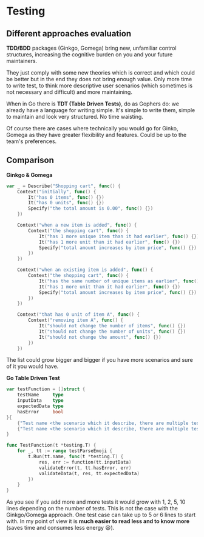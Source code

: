 # Testing

## Different approaches evaluation 

**TDD/BDD** packages (Ginkgo, Gomega) bring new, unfamiliar control structures, increasing the cognitive burden on you and your future maintainers.

They just comply with some new theories which is correct and which could be better but in the end they does not bring enough value. 
Only more time to write test, to think more descriptive user scenarios (which sometimes is not necessary and difficult) and more maintaining.

When in Go there is **TDT (Table Driven Tests)**, do as Gophers do: we already have a language for writing simple.
It's simple to write them, simple to maintain and look very structured. No time waisting.

Of course there are cases where technically you would go for Ginko, Gomega as they have greater flexibility and features. 
Could be up to the team's preferences.


## Comparison

**Ginkgo & Gomega** 

```go
var _ = Describe("Shopping cart", func() {
	Context("initially", func() {
		It("has 0 items", func() {})
		It("has 0 units", func() {})
		Specify("the total amount is 0.00", func() {})
	})

	Context("when a new item is added", func() {
		Context("the shopping cart", func() {
			It("has 1 more unique item than it had earlier", func() {})
			It("has 1 more unit than it had earlier", func() {})
			Specify("total amount increases by item price", func() {})
		})
	})

	Context("when an existing item is added", func() {
		Context("the shopping cart", func() {
			It("has the same number of unique items as earlier", func() {})
			It("has 1 more unit than it had earlier", func() {})
			Specify("total amount increases by item price", func() {})
		})
	})

	Context("that has 0 unit of item A", func() {
		Context("removing item A", func() {
			It("should not change the number of items", func() {})
			It("should not change the number of units", func() {})
			It("should not change the amount", func() {})
		})
	})
```

The list could grow bigger and bigger if you have more scenarios and sure of it you would have.

**Go Table Driven Test**

```go
var testFunction = []struct {
	testName     type
	inputData    type
	expectedData type
	hasError     bool
}{
	{"Test name <the scenario which it describe, there are multiple test names conventions>", initInputData(), "outputdata", false}
	{"Test name <the scenario which it describe, there are multiple test names conventions>", "inputdata", "outputdata", true}
}

func TestFunction(t *testing.T) {
	for _, tt := range testParseEmoji {
		t.Run(tt.name, func(t *testing.T) {
			res, err := function(tt.inputData)
			validateError(t, tt.hasError, err)
			validateData(t, res, tt.expectedData)
		})
	}
}
```

As you see if you add more and more tests it would grow with 1, 2, 5, 10 lines depending on the number of tests.
This is not the case with the Ginkgo/Gomega approach. One test case can take up to 5 or 6 lines to start with.
In my point of view it is **much easier to read less and to know more** (saves time and consumes less energy :laughing:). 